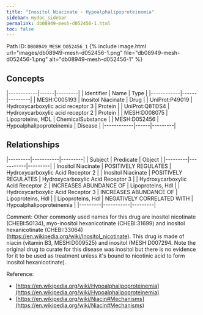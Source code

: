 ```yaml
---
title: "Inositol Niacinate - Hypoalphalipoproteinemia"
sidebar: mydoc_sidebar
permalink: db08949-mesh-d052456-1.html
toc: false 
---
```



Path ID: `DB08949_MESH_D052456_1`
{% include image.html url="images/db08949-mesh-d052456-1.png" file="db08949-mesh-d052456-1.png" alt="db08949-mesh-d052456-1" %}

## Concepts

|------------|------|---------|
| Identifier | Name | Type    |
|------------|------|---------|
| MESH:C005193 | Inositol Niacinate | Drug |
| UniProt:P49019 | Hydroxycarboxylic acid receptor 3 | Protein |
| UniProt:Q8TDS4 | Hydroxycarboxylic acid receptor 2 | Protein |
| MESH:D008075 | Lipoproteins, HDL | ChemicalSubstance |
| MESH:D052456 | Hypoalphalipoproteinemia | Disease |
|------------|------|---------|

## Relationships

|---------|-----------|---------|
| Subject | Predicate | Object  |
|---------|-----------|---------|
| Inositol Niacinate | POSITIVELY REGULATES | Hydroxycarboxylic Acid Receptor 2 |
| Inositol Niacinate | POSITIVELY REGULATES | Hydroxycarboxylic Acid Receptor 3 |
| Hydroxycarboxylic Acid Receptor 2 | INCREASES ABUNDANCE OF | Lipoproteins, Hdl |
| Hydroxycarboxylic Acid Receptor 3 | INCREASES ABUNDANCE OF | Lipoproteins, Hdl |
| Lipoproteins, Hdl | NEGATIVELY CORRELATED WITH | Hypoalphalipoproteinemia |
|---------|-----------|---------|

Comment: Other commonly used names for this drug are inositol nicotinate (CHEBI:50134), myo-inositol hexanicotinate (CHEBI:31699) and inositol hexanicotinate (CHEBI:33064)(https://en.wikipedia.org/wiki/Inositol_nicotinate). This drug is made of niacin (vitamin B3, MESH:D009525) and inositol (MESH:D007294. Note the original drug to curate for this disease was inositol but there is no evidence for it to be used as treatment unless it's bound to nicotinic acid to form inositol hexanicotinate).

Reference: 
  - [https://en.wikipedia.org/wiki/Hypoalphalipoproteinemia](https://en.wikipedia.org/wiki/Hypoalphalipoproteinemia)
  - [https://en.wikipedia.org/wiki/Niacin#Mechanisms](https://en.wikipedia.org/wiki/Niacin#Mechanisms)
